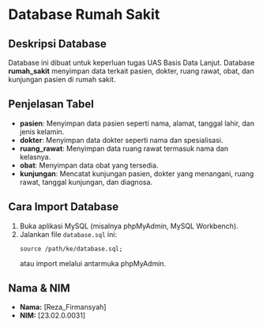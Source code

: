 
# Database Rumah Sakit

## Deskripsi Database
Database ini dibuat untuk keperluan tugas UAS Basis Data Lanjut. Database **rumah_sakit** menyimpan data terkait pasien, dokter, ruang rawat, obat, dan kunjungan pasien di rumah sakit.

## Penjelasan Tabel
- **pasien**: Menyimpan data pasien seperti nama, alamat, tanggal lahir, dan jenis kelamin.
- **dokter**: Menyimpan data dokter seperti nama dan spesialisasi.
- **ruang_rawat**: Menyimpan data ruang rawat termasuk nama dan kelasnya.
- **obat**: Menyimpan data obat yang tersedia.
- **kunjungan**: Mencatat kunjungan pasien, dokter yang menangani, ruang rawat, tanggal kunjungan, dan diagnosa.

## Cara Import Database
1. Buka aplikasi MySQL (misalnya phpMyAdmin, MySQL Workbench).
2. Jalankan file `database.sql` ini:
   ```
   source /path/ke/database.sql;
   ```
   atau import melalui antarmuka phpMyAdmin.

## Nama & NIM
- **Nama:** [Reza_Firmansyah]
- **NIM:** [23.02.0.0031]
